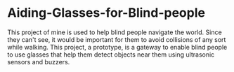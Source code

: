 # Aiding-Glasses-for-Blind-people
This project of mine is used to help blind people navigate the world. Since they can't see, it would be important for them to avoid collisions of any sort while walking. This project, a prototype, is a gateway to enable blind people to use glasses that help them detect objects near them using ultrasonic sensors and buzzers. 
